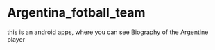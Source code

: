 # Argentina_fotball_team
this is an android apps, where you can see Biography of the Argentine player
